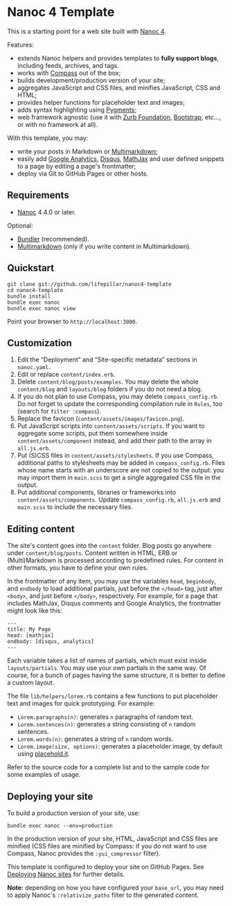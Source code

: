 # Nanoc 4 Template

This is a starting point for a web site built with [Nanoc 4](http://nanoc.ws/).

Features:

- extends Nanoc helpers and provides templates to **fully support blogs**,
  including feeds, archives, and tags.
- works with [Compass](http://compass-style.org) out of the box;
- builds development/production version of your site;
- aggregates JavaScript and CSS files, and minifies JavaScript, CSS and HTML;
- provides helper functions for placeholder text and images;
- adds syntax highlighting using [Pygments](http://pygments.org);
- web framework agnostic (use it with [Zurb Foundation](http://foundation.zurb.com),
  [Bootstrap](http://getbootstrap.com), etc…, or with no framework at all).

With this template, you may:

- write your posts in Markdown or
  [Multimarkdown](http://fletcherpenney.net/multimarkdown/);
- easily add [Google
  Analytics](https://developers.google.com/analytics/devguides/collection/analyticsjs/),
  [Disqus](http://disqus.com/), [MathJax](http://www.mathjax.org/) and user
  defined snippets to a page by editing a page's frontmatter;
- deploy via Git to GitHub Pages or other hosts.


## Requirements

- [Nanoc](http://nanoc.ws) 4.4.0 or later.

Optional:

- [Bundler](http://bundler.io/) (recommended).
- [Multimarkdown](http://fletcherpenney.net/multimarkdown/) (only if you write
  content in Multimarkdown).


## Quickstart

    git clone git://github.com/lifepillar/nanoc4-template
    cd nanoc4-template
    bundle install
    bundle exec nanoc
    bundle exec nanoc view

Point your browser to `http://localhost:3000`.


## Customization

1. Edit the “Deployment” and “Site-specific metadata” sections in `nanoc.yaml`.
2. Edit or replace `content/index.erb`.
3. Delete `content/blog/posts/examples`. You may delete the whole `content/blog`
   and `layouts/blog` folders if you do not need a blog.
4. If you do not plan to use Compass, you may delete `compass_config.rb`. Do not
   forget to update the corresponding compilation rule in `Rules`, too (search
   for `filter :compass`).
5. Replace the favicon (`content/assets/images/favicon.png`).
6. Put JavaScript scripts into `content/assets/scripts`. If you want to
   aggregate some scripts, put them somewhere inside `content/assets/component`
   instead, and add their path to the array in `all.js.erb`.
7. Put (S)CSS files in `content/assets/stylesheets`. If you use Compass,
   additional paths to stylesheets may be added in `compass_config.rb`. Files
   whose name starts with an underscore are not copied to the output: you may
   import them in `main.scss` to get a single aggregated CSS file in the output.
8. Put additional components, libraries or frameworks into
   `content/assets/components`. Update `compass_config.rb`, `all.js.erb` and
   `main.scss` to include the necessary files.


## Editing content

The site's content goes into the `content` folder. Blog posts go anywhere under
`content/blog/posts`. Content written in HTML, ERB or (Multi)Markdown is
processed according to predefined rules. For content in other formats, you have
to define your own rules.

In the frontmatter of any item, you may use the variables `head`, `beginbody`,
and `endbody` to load additional partials, just before the `</head>` tag, just
after `<body>`, and just before `</body>`, respectively. For example, for a page
that includes MathJax, Disqus comments and Google Analytics, the frontmatter
might look like this:

    ---
    title: My Page
    head: [mathjax]
    endbody: [disqus, analytics]
    ---

Each variable takes a list of names of partials, which must exist inside
`layouts/partials`. You may use your own partials in the same way. Of course,
for a bunch of pages having the same structure, it is better to define a custom
layout.

The file `lib/helpers/lorem.rb` contains a few functions to put placeholder text
and images for quick prototyping. For example:

- `Lorem.paragraphs(n)`: generates `n` paragraphs of random text.
- `Lorem.sentences(n)`: generates a string consisting of `n` random sentences.
- `Lorem.words(n)`: generates a string of `n` random words.
- `Lorem.image(size, options)`: generates a placeholder image, by default using
  [placehold.it](http://www.placehold.it).

Refer to the source code for a complete list and to the sample code for some
examples of usage.


## Deploying your site

To build a production version of your site, use:

    bundle exec nanoc --env=production

In the production version of your site, HTML, JavaScript and CSS files are
minified (CSS files are minified by Compass: if you do not want to use Compass,
Nanoc provides the `:yui_compressor` filter).

This template is configured to deploy your site on GitHub Pages. See [Deploying
Nanoc sites](http://nanoc.ws/doc/deploying/) for further details.

**Note:** depending on how you have configured your `base_url`, you may need to
apply Nanoc's `:relativize_paths` filter to the generated content.
